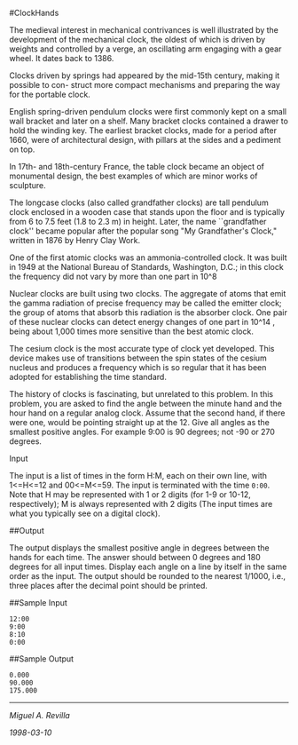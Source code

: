 #ClockHands 

The medieval interest in mechanical contrivances is well illustrated by the development of the mechanical clock, the oldest of which is driven by weights and controlled by a verge, an oscillating arm engaging with a gear wheel. It dates back to 1386.

Clocks driven by springs had appeared by the mid-15th century, making it possible to con- struct more compact mechanisms and preparing the way for the portable clock.

English spring-driven pendulum clocks were first commonly kept on a small wall bracket and later on a shelf. Many bracket clocks contained a drawer to hold the winding key. The earliest bracket clocks, made for a period after 1660, were of architectural design, with pillars at the sides and a pediment on top.

In 17th- and 18th-century France, the table clock became an object of monumental design, the best examples of which are minor works of sculpture.

The longcase clocks (also called grandfather clocks) are tall pendulum clock enclosed in a wooden case that stands upon the floor and is typically from 6 to 7.5 feet (1.8 to 2.3 m) in height. Later, the name ``grandfather clock'' became popular after the popular song "My Grandfather's Clock," written in 1876 by Henry Clay Work.


One of the first atomic clocks was an ammonia-controlled clock. It was built in 1949 at the National Bureau of Standards, Washington, D.C.; in this clock the frequency did not vary by more than one part in 10^8

Nuclear clocks are built using two clocks. The aggregate of atoms that emit the gamma radiation of precise frequency may be called the emitter clock; the group of atoms that absorb this radiation is the absorber clock. One pair of these nuclear clocks can detect energy changes of one part in 10^14 , being about 1,000 times more sensitive than the best atomic clock.

The cesium clock is the most accurate type of clock yet developed. This device makes use of transitions between the spin states of the cesium nucleus and produces a frequency which is so regular that it has been adopted for establishing the time standard.


The history of clocks is fascinating, but unrelated to this problem. In this problem, you are asked to find the angle between the minute hand and the hour hand on a regular analog clock. Assume that the second hand, if there were one, would be pointing straight up at the 12. Give all angles as the smallest positive angles. For example 9:00 is 90 degrees; not -90 or 270 degrees.

Input 

The input is a list of times in the form H:M, each on their own line, with  1<=H<=12 and  00<=M<=59. The input is terminated with the time ``0:00``. Note that H may be represented with 1 or 2 digits (for 1-9 or 10-12, respectively); M is always represented with 2 digits (The input times are what you typically see on a digital clock).

##Output 

The output displays the smallest positive angle in degrees between the hands for each time. The answer should between 0 degrees and 180 degrees for all input times. Display each angle on a line by itself in the same order as the input. The output should be rounded to the nearest 1/1000, i.e., three places after the decimal point should be printed.

##Sample Input 

	12:00
	9:00
	8:10
	0:00

##Sample Output 

	0.000
	90.000
	175.000
---
*Miguel A. Revilla*

*1998-03-10*